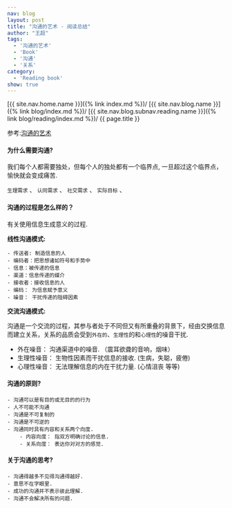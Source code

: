 ```yaml
---
nav: blog
layout: post
title: "沟通的艺术 - 阅读总结"
author: "王超"
tags:
  - '沟通的艺术'
  - 'Book'
  - '沟通'
  - '关系'
category:
  - 'Reading book'
show: true
---
```


[{{ site.nav.home.name }}]({% link index.md %})/
[{{ site.nav.blog.name }}]({% link blog/index.md %})/
[{{ site.nav.blog.subnav.reading.name }}]({% link blog/reading/index.md %})/
{{ page.title }}

参考:[沟通的艺术](https://book.douban.com/subject/26275861/)

#### 为什么需要沟通?

我们每个人都需要独处，但每个人的独处都有一个临界点, 一旦超过这个临界点，愉快就会变成痛苦.

`生理需求` 、 `认同需求` 、 `社交需求` 、 `实际目标` 、

#### 沟通的过程是怎么样的？

有关使用信息生成意义的过程.

**线性沟通模式:**

    - 传送者: 制造信息的人
    - 编码者：把思想诸如符号和手势中
    - 信息：被传递的信息
    - 渠道：信息传递的媒介
    - 接收者：接收信息的人
    - 编码： 为信息赋予意义
    - 噪音： 干扰传递的阻碍因素

**交流沟通模式:**

沟通是一个交流的过程，其参与者处于不同但又有所重叠的背景下，经由交换信息而建立关系，关系的品质会受到`外在的`、`生理性`的和`心理性`的噪音干扰.

- 外在噪音： 沟通渠道中的噪音. （震耳欲聋的音响，烟味）
- 生理性噪音： 生物性因素而干扰信息的接收. (生病，失聪，疲倦)
- 心理性噪音： 无法理解信息的内在干扰力量. (心情沮丧 等等)

#### 沟通的原则?

    - 沟通可以是有目的或无目的的行为
    - 人不可能不沟通
    - 沟通是不可复制的
    - 沟通是不可逆的
    - 沟通同时具有内容和关系两个向度.
        - 内容向度： 指双方明确讨论的信息.
        - 关系向度： 表达你对对方的感觉.

#### 关于沟通的思考?

    - 沟通得越多不见得沟通得越好.
    - 意思不在字眼里.
    - 成功的沟通并不表示彼此理解.
    - 沟通不会解决所有的问题.
